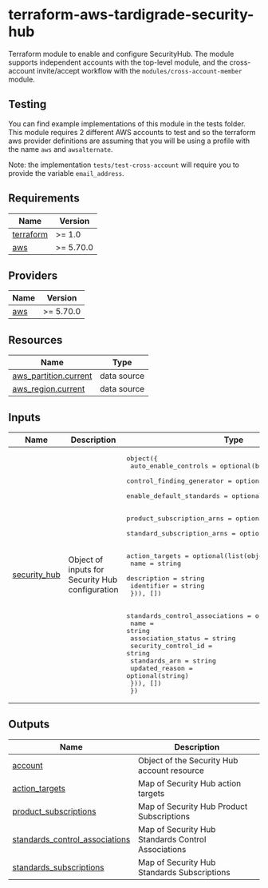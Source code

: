 # terraform-aws-tardigrade-security-hub
Terraform module to enable and configure SecurityHub. The module supports independent
accounts with the top-level module, and the cross-account invite/accept workflow with
the `modules/cross-account-member` module.

## Testing
You can find example implementations of this module in the tests folder. This module
requires 2 different AWS accounts to test and so the terraform aws provider definitions
are assuming that you will be using a profile with the name `aws` and `awsalternate`.

Note: the implementation `tests/test-cross-account` will require you to provide the variable
`email_address`.

<!-- BEGIN TFDOCS -->
## Requirements

| Name | Version |
|------|---------|
| <a name="requirement_terraform"></a> [terraform](#requirement\_terraform) | >= 1.0 |
| <a name="requirement_aws"></a> [aws](#requirement\_aws) | >= 5.70.0 |

## Providers

| Name | Version |
|------|---------|
| <a name="provider_aws"></a> [aws](#provider\_aws) | >= 5.70.0 |

## Resources

| Name | Type |
|------|------|
| [aws_partition.current](https://registry.terraform.io/providers/hashicorp/aws/latest/docs/data-sources/partition) | data source |
| [aws_region.current](https://registry.terraform.io/providers/hashicorp/aws/latest/docs/data-sources/region) | data source |

## Inputs

| Name | Description | Type | Default | Required |
|------|-------------|------|---------|:--------:|
| <a name="input_security_hub"></a> [security\_hub](#input\_security\_hub) | Object of inputs for Security Hub configuration | <pre>object({<br/>    auto_enable_controls      = optional(bool, true)<br/>    control_finding_generator = optional(string)<br/>    enable_default_standards  = optional(bool, true)<br/><br/>    product_subscription_arns  = optional(list(string), [])<br/>    standard_subscription_arns = optional(list(string), [])<br/><br/>    action_targets = optional(list(object({<br/>      name        = string<br/>      description = string<br/>      identifier  = string<br/>    })), [])<br/><br/>    standards_control_associations = optional(list(object({<br/>      name                = string<br/>      association_status  = string<br/>      security_control_id = string<br/>      standards_arn       = string<br/>      updated_reason      = optional(string)<br/>    })), [])<br/>  })</pre> | `{}` | no |

## Outputs

| Name | Description |
|------|-------------|
| <a name="output_account"></a> [account](#output\_account) | Object of the Security Hub account resource |
| <a name="output_action_targets"></a> [action\_targets](#output\_action\_targets) | Map of Security Hub action targets |
| <a name="output_product_subscriptions"></a> [product\_subscriptions](#output\_product\_subscriptions) | Map of Security Hub Product Subscriptions |
| <a name="output_standards_control_associations"></a> [standards\_control\_associations](#output\_standards\_control\_associations) | Map of Security Hub Standards Control Associations |
| <a name="output_standards_subscriptions"></a> [standards\_subscriptions](#output\_standards\_subscriptions) | Map of Security Hub Standards Subscriptions |

<!-- END TFDOCS -->
